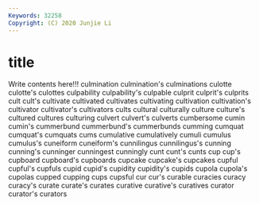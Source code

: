 ```yaml
---
Keywords: 32258
Copyright: (C) 2020 Junjie Li
---
```


# title

Write contents here!!!
culmination 
culmination's 
culminations 
culotte
culotte's 
culottes 
culpability 
culpability's 
culpable 
culprit 
culprit's 
culprits 
cult 
cult's
cultivate 
cultivated 
cultivates 
cultivating 
cultivation 
cultivation's 
cultivator 
cultivator's 
cultivators 
cults
cultural 
culturally 
culture 
culture's 
cultured 
cultures 
culturing 
culvert 
culvert's 
culverts
cumbersome 
cumin 
cumin's 
cummerbund 
cummerbund's 
cummerbunds 
cumming 
cumquat 
cumquat's 
cumquats
cums 
cumulative 
cumulatively 
cumuli 
cumulus 
cumulus's 
cuneiform 
cuneiform's 
cunnilingus 
cunnilingus's
cunning 
cunning's 
cunninger 
cunningest 
cunningly 
cunt 
cunt's 
cunts 
cup 
cup's
cupboard 
cupboard's 
cupboards 
cupcake 
cupcake's 
cupcakes 
cupful 
cupful's 
cupfuls 
cupid
cupid's 
cupidity 
cupidity's 
cupids 
cupola 
cupola's 
cupolas 
cupped 
cupping 
cups
cupsful 
cur 
cur's 
curable 
curacies 
curacy 
curacy's 
curate 
curate's 
curates
curative 
curative's 
curatives 
curator 
curator's 
curators 
